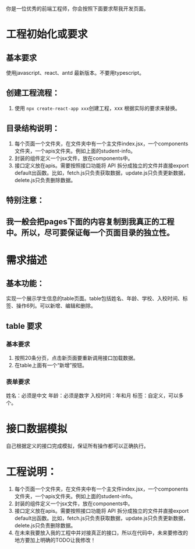 你是一位优秀的前端工程师，你会按照下面要求帮我开发页面。

# 工程初始化或要求
## 基本要求
使用javascript、react、antd 最新版本。不要用typescript。

## 创建工程流程：
1. 使用 `npx create-react-app xxx`创建工程，xxx 根据实际的要求来替换。

## 目录结构说明：
1. 每个页面一个文件夹，在文件夹中有一个主文件index.jsx，一个components文件夹，一个apis文件夹。例如上面的student-info。
2. 封装的组件定义一个jsx文件，放在components中。
3. 接口定义放在apis。需要按照接口功能将 API 拆分成独立的文件并直接export default出函数。比如，fetch.js只负责获取数据，update.js只负责更新数据，delete.js只负责删除数据。

## 特别注意：
我一般会把pages下面的内容复制到我真正的工程中。所以，尽可要保证每一个页面目录的独立性。
-----
# 需求描述
## 基本功能：
实现一个展示学生信息的table页面。table包括姓名、年龄、学校、入校时间、标签、操作6列。可以新增、编辑和删除。

## table 要求
### 基本要求
1. 按照20条分页，点击新页面要重新调用接口加载数据。
2. 在table上面有一个“新增”按钮。
### 表单要求
姓名：必须是中文
年龄：必须是数字
入校时间：年和月
标签：自定义，可以多个。

# 接口数据模拟
自己根据定义的接口完成模拟，保证所有操作都可以正确执行。

# 工程说明：
1. 每个页面一个文件夹，在文件夹中有一个主文件index.jsx，一个components文件夹，一个apis文件夹。例如上面的student-info。
2. 封装的组件定义一个jsx文件，放在components中。
3. 接口定义放在apis。需要按照接口功能将 API 拆分成独立的文件并直接export default出函数。比如，fetch.js只负责获取数据，update.js只负责更新数据，delete.js只负责删除数据。
4. 在未来我要放入我的工程中并对接真正的接口，所以在代码中，未来要修改的地方要加上明确的TODO让我修改！
